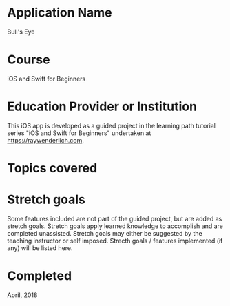 # Application Name
Bull's Eye

# Course
iOS and Swift for Beginners

# Education Provider or Institution
This iOS app is developed as a guided project in the learning path tutorial series "iOS and Swift for Beginners" undertaken at https://raywenderlich.com.

# Topics covered

# Stretch goals
Some features included are not part of the guided project, but are added as stretch goals. Stretch goals apply learned knowledge to accomplish and are completed unassisted. Stretch goals may either be suggested by the teaching instructor or self imposed. Strecth goals / features implemented (if any) will be listed here.

# Completed
April, 2018
